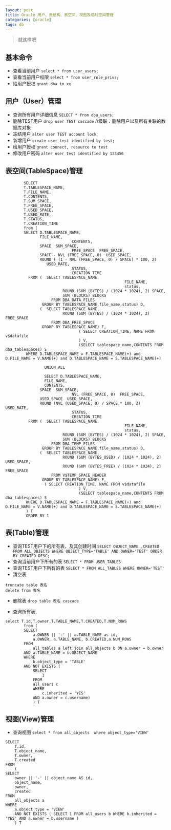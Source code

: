 ```yaml
---
layout: post
title: Oracle 用户、表结构、表空间、视图及临时空间管理
categories: [oracle]
tags: db
---
```


> 就这样吧

## 基本命令

- 查看当前用户
`select * from user_users;`
- 查看当前用户权限
`select * from user_role_privs;`
- 给用户授权
`grant dba to xx`

## 用户（User）管理

- 查询所有用户详细信息
`SELECT * from dba_users;`
- 删除TEST用户
`drop user TEST cascade` //级联：删除用户以及所有关联的数据库对象
- 冻结用户
`alter user TEST account lock`
- 新增用户
`create user test identified by test;`
- 给用户授权
`grant connect, resource to test` 
- 修改用户密码
`alter user test identified by 123456`


## 表空间(TableSpace)管理
```
    	SELECT
    	T.TABLESPACE_NAME,
    	T.FILE_NAME,
    	T.CONTENTS,
    	T.SUM_SPACE,
    	T.FREE_SPACE,
    	T.USED_SPACE,
    	T.USED_RATE,
    	T.STATUS,
    	T.CREATION_TIME
    	from (
    	SELECT D.TABLESPACE_NAME,
               FILE_NAME,
							 CONTENTS,
               SPACE  SUM_SPACE,
							 FREE_SPACE  FREE_SPACE,
               SPACE - NVL (FREE_SPACE, 0)  USED_SPACE,
               ROUND ( (1 - NVL (FREE_SPACE, 0) / SPACE) * 100, 2)
                  USED_RATE,
							 STATUS,
							 CREATION_TIME
          FROM (  SELECT TABLESPACE_NAME,
													FILE_NAME,
													status,
                         ROUND (SUM (BYTES) / (1024 * 1024), 2) SPACE,
                         SUM (BLOCKS) BLOCKS
                    FROM DBA_DATA_FILES
                GROUP BY TABLESPACE_NAME,file_name,status) D,
               (  SELECT TABLESPACE_NAME,
                         ROUND (SUM (BYTES) / (1024 * 1024), 2) FREE_SPACE
                    FROM DBA_FREE_SPACE
                GROUP BY TABLESPACE_NAME) F,
								( SELECT CREATION_TIME, NAME FROM v$datafile
								) V,
								(SELECT tablespace_name,CONTENTS FROM dba_tablespaces) S
         WHERE D.TABLESPACE_NAME = F.TABLESPACE_NAME(+) and D.FILE_NAME = V.NAME(+) and D.TABLESPACE_NAME = S.TABLESPACE_NAME(+)
				 
				 UNION ALL
         
				 SELECT D.TABLESPACE_NAME,
				 FILE_NAME,
				 CONTENTS,
               SPACE  SUM_SPACE,
							 NVL (FREE_SPACE, 0)  FREE_SPACE,
               USED_SPACE  USED_SPACE,
               ROUND (NVL (USED_SPACE, 0) / SPACE * 100, 2)  USED_RATE,
							 STATUS,
							 CREATION_TIME
          FROM (  SELECT TABLESPACE_NAME,
													FILE_NAME,
													status,
                         ROUND (SUM (BYTES) / (1024 * 1024), 2) SPACE,
                         SUM (BLOCKS) BLOCKS
                    FROM DBA_TEMP_FILES
                GROUP BY TABLESPACE_NAME,file_name,status) D,
               (  SELECT TABLESPACE_NAME,
                         ROUND (SUM (BYTES_USED) / (1024 * 1024), 2) USED_SPACE,
                         ROUND (SUM (BYTES_FREE) / (1024 * 1024), 2) FREE_SPACE
                    FROM V$TEMP_SPACE_HEADER
                GROUP BY TABLESPACE_NAME) F,
         	     ( SELECT CREATION_TIME, NAME FROM v$datafile
								) V,
								(SELECT tablespace_name,CONTENTS FROM dba_tablespaces) S
         WHERE D.TABLESPACE_NAME = F.TABLESPACE_NAME(+) and D.FILE_NAME = V.NAME(+) and D.TABLESPACE_NAME = S.TABLESPACE_NAME(+)
         ) T
         ORDER BY 1
```

## 表(Table)管理

- 查询TEST用户下的所有表，及其创建时间
` SELECT OBJECT_NAME ,CREATED FROM ALL_OBJECTS WHERE OBJECT_TYPE='TABLE' AND OWNER='TEST' ORDER BY CREATED DESC; `
- 查询当前用户下所有的表
`SELECT * FROM USER_TABLES `
- 查询TEST用户下所有的表
`SELECT * FROM ALL_TABLES WHERE OWNER='TEST' `
- 清空表
```
truncate table 表名
delete from 表名
```
- 删除表
`drop table 表名 cascade`

- 查询所有表
```
select T.id,T.owner,T.TABLE_NAME,T.CREATED,T.NUM_ROWS
    	from (
		SELECT
			a.OWNER || '-' || a.TABLE_NAME as id,
			a.OWNER, a.TABLE_NAME, b.CREATED,a.NUM_ROWS
		FROM
			all_tables a left join all_objects b ON a.owner = b.owner 
		AND a.TABLE_NAME = b.OBJECT_NAME 
		WHERE
			b.object_type = 'TABLE' 
		AND NOT EXISTS (
			SELECT
				1 
			FROM
			all_users c 
			WHERE
				c.inherited = 'YES' 
			AND a.owner = c.username)
			) T
```

## 视图(View)管理

- 查询视图
`select * from all_objects  where object_type='VIEW'`

```
SELECT
	T.id,
	T.object_name,
	T.owner,
	T.created 
FROM
	(
SELECT
	owner || '-' || object_name AS id,
	object_name,
	owner,
	created 
FROM
	all_objects a 
WHERE
	a.object_type = 'VIEW' 
	AND NOT EXISTS ( SELECT 1 FROM all_users b WHERE b.inherited = 'YES' AND a.owner = b.username ) 
	) T
```
